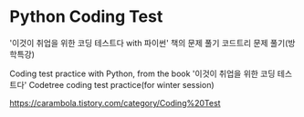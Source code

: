# Python Coding Test

'이것이 취업을 위한 코딩 테스트다 with 파이썬' 책의 문제 풀기
코드트리 문제 풀기(방학특강)

Coding test practice with Python, from the book '이것이 취업을 위한 코딩 테스트다'
Codetree coding test practice(for winter session)


https://carambola.tistory.com/category/Coding%20Test
